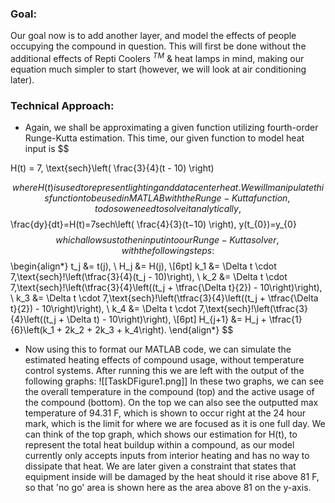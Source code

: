 ### Goal:

Our goal now is to add another layer, and model the effects of people occupying the compound in question. This will first be done without the additional effects of  Repti Coolers $^{TM}$ & heat lamps in mind, making our equation much simpler to start (however, we will look at air conditioning later).

### Technical Approach:

* Again, we shall be approximating a given function utilizing fourth-order Runge-Kutta estimation. This time, our given function to model heat input is $$

H(t) = 7\, \text{sech}\left( \frac{3}{4}(t - 10) \right)

$$
  where H(t) is used to represent lighting and data center heat. We will manipulate this function to be used in MATLAB with the Runge-Kutta function, to do so we need to solve it analytically, 
  $$
\frac{dy}{dt}​=H(t)=7sech\left( \frac{4}{3}​(t−10) \right), y(t_{0}​)=y_{0}​
$$
  which allows us to then input into our Runge-Kutta solver, with the following steps:
  $$
\begin{align*}
t_j &= t(j), \\
H_j &= H(j), \\[6pt]
k_1 &= \Delta t \cdot 7\,\text{sech}\!\left(\tfrac{3}{4}(t_j - 10)\right), \\
k_2 &= \Delta t \cdot 7\,\text{sech}\!\left(\tfrac{3}{4}\left((t_j + \tfrac{\Delta t}{2}) - 10\right)\right), \\
k_3 &= \Delta t \cdot 7\,\text{sech}\!\left(\tfrac{3}{4}\left((t_j + \tfrac{\Delta t}{2}) - 10\right)\right), \\
k_4 &= \Delta t \cdot 7\,\text{sech}\!\left(\tfrac{3}{4}\left((t_j + \Delta t) - 10\right)\right), \\[6pt]
H_{j+1} &= H_j + \tfrac{1}{6}\left(k_1 + 2k_2 + 2k_3 + k_4\right).
\end{align*}
$$
* Now using this to format our MATLAB code, we can simulate the estimated heating effects of compound usage, without temperature control systems. After running this we are left with the output of the following graphs:
![[TaskDFigure1.png]]
  In these two graphs, we can see the overall temperature in the compound (top) and the active usage of the compound (bottom). On the top we can also see the outputted max temperature of 94.31 F, which is shown to occur right at the 24 hour mark, which is the limit for where we are focused as it is one full day. We can think of the top graph, which shows our estimation for H(t), to represent the total heat buildup within a compound, as our model currently only accepts inputs from interior heating and has no way to dissipate that heat. We are later given a constraint that states that equipment inside will be damaged by the heat should it rise above 81 F, so that 'no go' area is shown here as the area above 81 on the y-axis.
  
